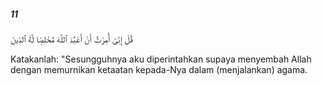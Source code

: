 ##### 11

<span class="ayah">قُلْ إِنِّىٓ أُمِرْتُ أَنْ أَعْبُدَ ٱللَّهَ مُخْلِصًۭا لَّهُ ٱلدِّينَ</span>

<span class="ayah_translation">Katakanlah: "Sesungguhnya aku diperintahkan supaya menyembah Allah dengan memurnikan ketaatan kepada-Nya dalam (menjalankan) agama.</span>
